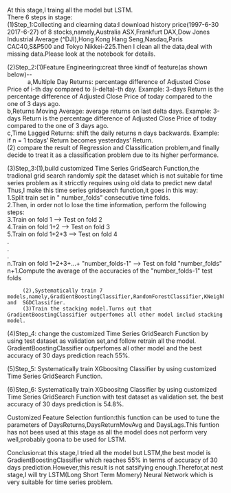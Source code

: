 At this stage,I traing all the model but LSTM.  
There 6 steps in stage:  
(1)Step_1:Collecting and clearning data:I download history price(1997-6-30 2017-6-27) of 8 stocks,namely,Australia ASX,Frankfurt DAX,Dow Jones Industrial Average (^DJI),Hong Kong Hang Seng,Nasdaq,Paris CAC40,S&P500 and Tokyo Nikkei-225.Then I clean all the data,deal with missing data.Please look at the notebook for details.  

(2)Step_2:(1)Feature Engineering:creat three kindf of feature(as shown below)--  
             a,Multiple Day Returns: percentage difference of Adjusted Close Price of i-th day  compared to (i-delta)-th day. Example: 3-days Return is the percentage difference of Adjusted Close Price of today compared to the one of 3 days ago.  
             b,Returns Moving Average: average returns on last delta days. Example: 3-days Return is the percentage difference of Adjusted Close Price of today compared to the one of 3 days ago.  
             c,Time Lagged Returns: shift the daily returns n days backwards. Example: if n =  1 todays’ Return becomes yesterdays’ Return.  
          (2) compare the result of Regression and Classification problem,and finally decide to treat it as a classification problem due to its higher performance.

(3)Step_3:(1),build customized Time Series GridSearch Function,the tradional grid search randomly spit the dataset which is not suitable for time series problem as it stricctly requires using old data to predict new data! Thus,I make this time series gridsearch function,it goes in this way:  
    1.Split train set in " number_folds" consecutive time folds.  
    2.Then, in order not lo lose the time information, perform the following steps:  
    3.Train on fold 1 –>  Test on fold 2  
    4.Train on fold 1+2 –>  Test on fold 3  
    5.Train on fold 1+2+3 –>  Test on fold 4  
    .  
    .  
    .  
    n.Train on fold 1+2+3+...+ "number_folds-1" –>  Test on fold "number_folds"   
    n+1.Compute the average of the accuracies of the "number_folds-1" test folds   
    
         (2),Systematically train 7 models,namely,GradientBoostingClassifier,RandomForestClassifier,KNeighborsClassifier,SVC,AdaBoostClassifier,QuadraticDiscriminantAnalysis and  SGDClassifier.  
         (3)Train the stacking model.Turns out that GradientBoostingClassifier outperfomes all other model includ stacking model.
         
(4)Step_4: change the customized Time Series GridSearch Function by using test dataset as validation set,and follow retrain all the model.
GradientBoostingClassifier outperfomes all other model and the best accuracy of 30 days prediction reach 55%.

(5)Step_5: Systematically train XGboositng Classifier by using  customized Time Series GridSearch Function.  

(6)Step_6: Systematically train XGboositng Classifier by using  customized Time Series GridSearch Function with test dataset as validation set. the best accuracy of 30 days prediction is 54.8%.

Customized Feature Selection funtion:this function can be used to tune the parameters of DaysReturns,DaysReturnMovAvg and DaysLags.This funtion has not bees used at this stage as all the model does not perform very well,probably goona to be used for LSTM.

Conclusion:at this stage,I tried all the model but LSTM,the best model is GradientBoostingClassifier which reaches 55% in terms of  accuracy of 30 days prediction.However,this result is not satsifying enough.Therefor,at nest stage,I will try LSTM(Long Short Term Momery) Neural Network which is very suitable for time series problem.
